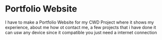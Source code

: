 # Portfolio Website
I have to make a Portfolio Website for my CWD Project where it shows my experience, about me
how ot contact me, a few projects that i have done
it can usw any device since it compatible you just need a internet connection
